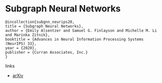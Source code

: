 # Subgraph Neural Networks

```
@incollection{subgnn_neurips20,
title = {Subgraph Neural Networks},
author = {Emily Alsentzer and Samuel G. Finlayson and Michelle M. Li and Marinka Zitnik},
booktitle = {Advances in Neural Information Processing Systems (NeurIPS) 33},
year = {2020},
publisher = {Curran Associates, Inc.}
}
```

links
- [arXiv](https://arxiv.org/abs/2006.10538)
